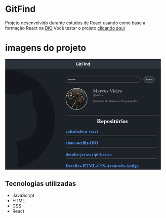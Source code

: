 # GitFind

Projeto desenvolvido durante estudos de React usando como base a formação React na [DIO](https://dio.me/sign-up?ref=9RS1X8XBOV)
Você testar o projeto [clicando aqui](https://gitfind-dio.vercel.app/)

# imagens do projeto
<p align="center">
<img src="./src/images/screenshot.png">
</p>


## Tecnologias utilizadas

* JavaScript
* HTML
* CSS
* React
